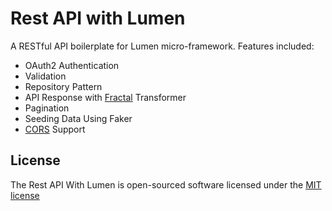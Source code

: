 # Rest API with Lumen

A RESTful API boilerplate for Lumen micro-framework. Features included:

- OAuth2 Authentication
- Validation
- Repository Pattern
- API Response with [Fractal](http://fractal.thephpleague.com/) Transformer
- Pagination
- Seeding Data Using Faker
- [CORS](https://github.com/barryvdh/laravel-cors) Support

## License

The Rest API With Lumen is open-sourced software licensed under the [MIT license](http://opensource.org/licenses/MIT)
